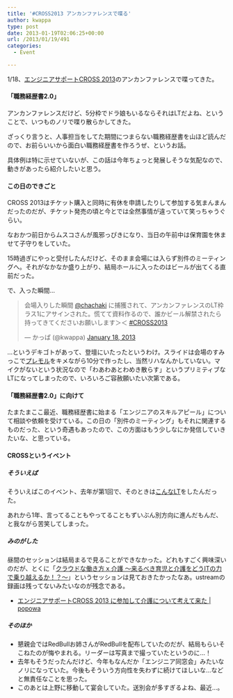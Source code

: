 ```yaml
---
title: '#CROSS2013 アンカンファレンスで喋る'
author: kwappa
type: post
date: 2013-01-19T02:06:25+00:00
url: /2013/01/19/491
categories:
  - Event

---
```

1/18、<a href="http://www.cross-party.com/" target="_blank">エンジニアサポートCROSS 2013</a>のアンカンファレンスで喋ってきた。

#### 「職務経歴書2.0」

アンカンファレンスだけど、5分枠でドラ娘もいるならそれはLTだよね、ということで、いつものノリで喋り散らかしてきた。

<script async class="speakerdeck-embed" data-id="d67538e044010130087e12313d0920f4" data-ratio="1.33333333333333" src="//speakerdeck.com/assets/embed.js"></script>

ざっくり言うと、人事担当をしてた期間につまらない職務経歴書を山ほど読んだので、お前らいいから面白い職務経歴書を作ろうぜ、というお話。

具体例は特に示せていないが、この話は今年ちょっと発展しそうな気配なので、動きがあったら紹介したいと思う。

<!--more-->

#### この日のできごと

CROSS 2013はチケット購入と同時に有休を申請したりして参加する気まんまんだったのだが、チケット発売の頃と今とでは全然事情が違っていて笑っちゃうぐらい。

なおかつ前日からムスコさんが風邪っぴきになり、当日の午前中は保育園を休ませて子守りをしていた。

15時過ぎにやっと受付したんだけど、そのまま会場には入らず別件のミーティングへ。それがなかなか盛り上がり、結局ホールに入ったのはビールが出てくる直前だった。

で、入った瞬間…

<blockquote class="twitter-tweet"><p lang="ja" dir="ltr">会場入りした瞬間 <a href="https://twitter.com/chachaki?ref_src=twsrc%5Etfw">@chachaki</a> に捕獲されて、アンカンファレンスのLT枠ラス1にアサインされた。慌てて資料作るので、誰かビール解禁されたら持ってきてくださいお願いします＞＜ <a href="https://twitter.com/hashtag/CROSS2013?src=hash&amp;ref_src=twsrc%5Etfw">#CROSS2013</a></p>&mdash; かっぱ (@kwappa) <a href="https://twitter.com/kwappa/status/292184416762077184?ref_src=twsrc%5Etfw">January 18, 2013</a></blockquote> <script async src="https://platform.twitter.com/widgets.js" charset="utf-8"></script>


…というデキゴトがあって、登壇にいたったというわけ。スライドは会場のすみっこで<a href="http://www.suntory.co.jp/beer/premium/" target="_blank">プレモル</a>をキメながら10分で作ったし、当然リハなんかしていない。マイクがないという状況なので「わあわあとわめき散らす」というプリミティブなLTになってしまったので、いろいろご容赦願いたい次第である。

#### 「職務経歴書2.0」に向けて

たまたまここ最近、職務経歴書に始まる「エンジニアのスキルアピール」について相談や依頼を受けている。この日の「別件のミーティング」もそれに関連するものだった、という奇遇もあったので、この方面はもう少しなにか発信していきたいな、と思っている。

#### CROSSというイベント

##### そういえば

そういえばこのイベント、去年が第1回で、そのときは<a href="http://www.slideshare.net/kwappa/ss-11315726" target="_blank">こんなLT</a>をしたんだった。

あれから1年、言ってることもやってることもずいぶん別方向に進んだもんだ、と我ながら苦笑してしまった。

##### みのがした

昼間のセッションは結局まるで見ることができなかった。どれもすごく興味深いのだが、とくに「<a href="http://www.cross-party.com/programs/?p=129" target="_blank">クラウドな働き方 x 介護 〜来るべき育児と介護をどうITの力で乗り越えるか！？〜</a>」というセッションは見ておきたかったなあ。ustreamの録画は残ってないみたいなのが残念である。

  * <a href="http://blog.popowa.com/2013/01/cross-2013.html" target="_blank">エンジニアサポートCROSS 2013 に参加して介護について考えて来た | popowa</a>

##### そのほか

  * 懇親会ではRedBullお姉さんがRedBullを配布していたのだが、結局もらいそこねたのが悔やまれる。リーダーは写真まで撮っていたというのに…！
  * 去年もそうだったんだけど、今年もなんだか「エンジニア同窓会」みたいなノリになっていた。今後もそういう方向性を失わずに続けてほしいな…などと無責任なことを思った。
  * このあとは上野に移動して宴会していた。送別会が多すぎるよね、最近…。
